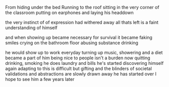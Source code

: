From hiding under the bed
Running to the roof
sitting in the very corner of the classroom
putting on earphones and laying his headdown

the very instinct of of expression had withered away 
all thats left is a faint understanding of himself


and when showing up became necessary for survival
it became faking smiles
crying on the bathroom floor
abusing substance
drinking

he would show up to work everyday
turning up music, showering and a diet became a part of him
being nice to people isn't a burden now
quitting drinking, smoking 
he does laundry and bills 
he's started discovering himself again
adapting to this is difficult but gifting
and the blinders of societal validations and abstractions are slowly drawn away
he has started over
I hope to see him a few years later

